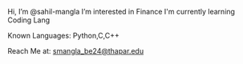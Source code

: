  Hi, I’m @sahil-mangla
 I’m interested in Finance
 I'm currently learning Coding Lang

Known Languages: Python,C,C++
 
Reach Me at: smangla_be24@thapar.edu
